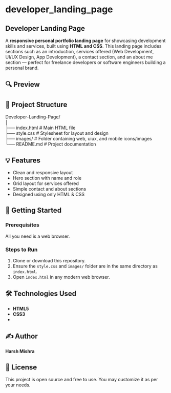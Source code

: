 # developer_landing_page

## Developer Landing Page
A **responsive personal portfolio landing page** for showcasing development skills and services, built using **HTML and CSS**.
This landing page includes sections such as an introduction, services offered (Web Development, UI/UX Design, App Development), a contact section, and an about me section — perfect for freelance developers or software engineers building a personal brand.

## 🔍 Preview


## 📁 Project Structure
Developer-Landing-Page/ <br>
│ <br>
├── index.html # Main HTML file <br>
├── style.css # Stylesheet for layout and design <br>
├── images/ # Folder containing web, uiux, and mobile icons/images <br>
└── README.md # Project documentation <br>

## 💡 Features
- Clean and responsive layout
- Hero section with name and role
- Grid layout for services offered
- Simple contact and about sections
- Designed using only HTML & CSS

## 🚀 Getting Started

### Prerequisites
All you need is a web browser.

### Steps to Run
1. Clone or download this repository.
2. Ensure the `style.css` and `images/` folder are in the same directory as `index.html`.
3. Open `index.html` in any modern web browser.

## 🛠️ Technologies Used
- **HTML5**
- **CSS3**
- 
## ✍️ Author
**Harsh Mishra**  

## 📄 License
This project is open source and free to use. You may customize it as per your needs.

